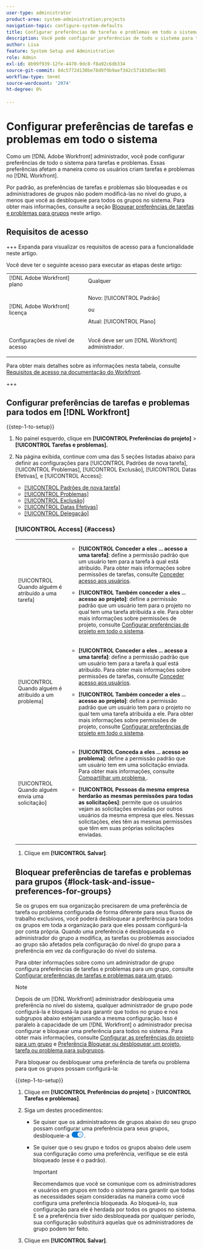 ```yaml
---
user-type: administrator
product-area: system-administration;projects
navigation-topic: configure-system-defaults
title: Configurar preferências de tarefas e problemas em todo o sistema
description: Você pode configurar preferências de todo o sistema para tarefas e problemas. Essas preferências afetam a maneira como seus usuários criam tarefas e problemas no Workfront.
author: Lisa
feature: System Setup and Administration
role: Admin
exl-id: 8b99f939-12fe-4470-9dc8-f8a92c6db334
source-git-commit: 84c5772d130be78d9f9b9aef342c57183d5ec985
workflow-type: tm+mt
source-wordcount: '2074'
ht-degree: 0%

---
```


# Configurar preferências de tarefas e problemas em todo o sistema

<!-- Audited: 2/2024 -->

<!--DON'T DELETE, DRAFT OR HIDE THIS ARTICLE. IT IS LINKED TO THE PRODUCT, THROUGH THE CONTEXT SENSITIVE HELP LINKS.
Linked to Converting Issues.-->

Como um [!DNL Adobe Workfront] administrador, você pode configurar preferências de todo o sistema para tarefas e problemas. Essas preferências afetam a maneira como os usuários criam tarefas e problemas no [!DNL Workfront].

Por padrão, as preferências de tarefas e problemas são bloqueadas e os administradores de grupos não podem modificá-las no nível do grupo, a menos que você as desbloqueie para todos os grupos no sistema. Para obter mais informações, consulte a seção [Bloquear preferências de tarefas e problemas para grupos](#lock-task-and-issue-preferences-for-groups) neste artigo.


## Requisitos de acesso

+++ Expanda para visualizar os requisitos de acesso para a funcionalidade neste artigo.

Você deve ter o seguinte acesso para executar as etapas deste artigo:

<table style="table-layout:auto"> 
 <col> 
 <col> 
 <tbody> 
  <tr> 
   <td role="rowheader">[!DNL Adobe Workfront] plano</td> 
   <td>Qualquer</td> 
  </tr> 
  <tr> 
   <td role="rowheader">[!DNL Adobe Workfront] licença</td> 
   <td><p>Novo: [!UICONTROL Padrão]</p>
   ou
   <p>Atual: [!UICONTROL Plano]</p></td> 
  </tr> 
  <tr> 
   <td role="rowheader">Configurações de nível de acesso</td> 
   <td> <p>Você deve ser um [!DNL Workfront] administrador.</p> </td> 
  </tr> 
 </tbody> 
</table>

Para obter mais detalhes sobre as informações nesta tabela, consulte [Requisitos de acesso na documentação do Workfront](/help/quicksilver/administration-and-setup/add-users/access-levels-and-object-permissions/access-level-requirements-in-documentation.md).

+++

## Configurar preferências de tarefas e problemas para todos em [!DNL Workfront]

{{step-1-to-setup}}

1. No painel esquerdo, clique em **[!UICONTROL Preferências do projeto]** >**[!UICONTROL Tarefas e problemas].**

1. Na página exibida, continue com uma das 5 seções listadas abaixo para definir as configurações para [!UICONTROL Padrões de nova tarefa], [!UICONTROL Problemas], [!UICONTROL Exclusão], [!UICONTROL Datas Efetivas], e [!UICONTROL Access]:

   * [[!UICONTROL Padrões de nova tarefa]](#new-task-defaults)
   * [[!UICONTROL Problemas]](#issues)
   * [[!UICONTROL Exclusão]](#deletion)
   * [[!UICONTROL Datas Efetivas]](#actual-dates)
   * [[!UICONTROL Delegação]](#delegation)

   <!--
<li class="preview" data-mc-conditions="QuicksilverOrClassic.Draft mode"><a href="#work-on-it" class="MCXref xref">Trabalhar na tarefa</a> </li>
  --&gt;

* [[!UICONTROL Access]](#access)

### [!UICONTROL Padrões de nova tarefa] {#new-task-defaults}

<table style="table-layout:auto"> 
  <col> 
  <col> 
  <tbody> 
    <tr> 
    <td role="rowheader">[!UICONTROL Data de Início]</td> 
    <td> <p>Determina a data de início padrão para novas tarefas para gerentes de projeto. A data de início das novas tarefas pode ser a data planejada de início do projeto ou o dia em que a tarefa é criada.</p> </td> 
    </tr> 
    <tr> 
    <td role="rowheader"> <p>[!UICONTROL Tipo de Duração] </p> </td> 
    <td> <p>Determina a relação entre o número de recursos (e sua porcentagem de alocação) e a duração ou o esforço total da tarefa. Para obter mais informações, consulte <a href="../../../manage-work/tasks/taskdurtn/task-duration-duration-type.md" class="MCXref xref">Duração da tarefa e tipos de duração</a></p> </td> 
    </tr> 
    <tr> 
    <td role="rowheader">[!UICONTROL Tipo de Receita]</td> 
    <td> <p>Calcula as estimativas de receita planejadas e reais para uma tarefa. Quando a variável <strong>[!UICONTROL Tipo de Receita]</strong> está definida como <strong>[!UICONTROL Não Faturável]</strong>, as horas planejadas e as horas reais registradas não geram uma estimativa de receita para a tarefa e o trabalho na tarefa não contribui para a receita no nível do projeto.</p> </td> 
    </tr> 
    <tr> 
    <td role="rowheader">[!UICONTROL Tipo de Custo]</td> 
    <td> <p>Calcula as estimativas de custo planejadas e reais para uma tarefa. Quando definido como <strong>[!UICONTROL Sem Custo]</strong>, as horas planejadas e as horas reais registradas não geram uma estimativa de custo planejada ou real para a tarefa e o trabalho na tarefa não contribui para os custos no nível do projeto.</p> </td> 
    </tr> 
  </tbody> 
</table>

### Problemas {#issues}

<table style="table-layout:auto"> 
  <col> 
  <col> 
  <tbody> 
    <tr> 
    <td role="rowheader">[!UICONTROL Atualiza automaticamente o status de Problema resolvível quando o status do Objeto de resolução é alterado]</td> 
    <td> <p>Quando alguém converte um problema em um projeto ou tarefa, tanto o problema original quanto o projeto ou tarefa convertido se tornam objetos de resolução. Essa configuração permite correlacionar a resolução da ocorrência original com a resolução de seu objeto resolvível. Para obter mais informações sobre a resolução de objetos, consulte <a href="../../../manage-work/issues/convert-issues/resolving-and-resolvable-objects.md" class="MCXref xref">Visão Geral de Objetos Resolventes e Resolvíveis </a>.</p> <p>Para que essa configuração tenha efeito, a opção de <strong>[!UICONTROL Manter o problema original e vincular sua resolução à tarefa]</strong> deve ser selecionado.</p> 
      <ul> 
      <li>Quando essa configuração estiver ativada, você poderá criar status personalizados com a mesma chave para problemas e projetos ou tarefas. Quando o projeto ou a tarefa (como um objeto que pode ser resolvido) se transforma em um status personalizado, a alteração também reflete no status do problema. A chave de status deve ser a mesma para os status de problema e de projeto ou tarefa.</li> 
      <li>Quando essa configuração é desativada, a resolução dos status dos objetos é automaticamente definida para o status padrão, em vez dos personalizados. Para obter mais informações sobre os status padrão, consulte <a href="../../../administration-and-setup/customize-workfront/creating-custom-status-and-priority-labels/issue-statuses.md" class="MCXref xref">Acessar a lista de status de problemas do sistema</a>.</li> 
      </ul> </td> 
    </tr> 
    <tr> 
    <td role="rowheader" [!UICONTROL>Ao converter um problema em uma tarefa]</td> 
    <td> <p>As configurações nesta seção determinam o que acontece durante o processo de conversão de problema em tarefa:</p> 
      <ul> 
      <li> <p><strong>[!UICONTROL Manter o problema original e vincular sua resolução à tarefa]</strong>: quando você está convertendo o problema, ele permanece visível como um problema até que a tarefa seja concluída. O status do problema muda automaticamente para [!UICONTROL Fechado] quando a tarefa é concluída. Quando essa opção não está selecionada, o problema é excluído.</p> <p><b>NOTA</b>:  <p>Os usuários sem acesso ou permissões para excluir problemas não poderão excluir o problema como estão convertendo-o, independentemente do status dessa configuração. Para obter informações sobre acesso e permissões para problemas, consulte:</p> 
        <ul> 
          <li> <p><a href="../../../administration-and-setup/add-users/configure-and-grant-access/grant-access-issues.md" class="MCXref xref">Conceder acesso a problemas</a> </p> </li> 
          <li> <p><a href="../../../workfront-basics/grant-and-request-access-to-objects/share-an-issue.md" class="MCXref xref">Compartilhar um problema </a> </p> </li> 
        </ul> </p> </li> 
      <li><strong>[!UICONTROL Permitir que contato primário tenha acesso à tarefa]</strong>: concede ao contato principal (criador da ocorrência) o acesso de Visualização à tarefa para revisar a tarefa, permanecer informado sobre o progresso dela e fazer comentários na seção Atualizações da tarefa.</li> 
      <li> <p><strong>[!UICONTROL Permitir que estas configurações sejam alteradas durante a conversão]</strong>: permite que o usuário que está convertendo o problema altere essas opções durante a conversão de um problema em uma tarefa.</p></li> 
      </ul> </td> 
    </tr> 
    <tr> 
    <td role="rowheader">[!UICONTROL Ao converter um problema em um projeto]</td> 
    <td> <p>As configurações nesta seção determinam o que acontece durante o processo de conversão de problema em projeto:</p> 
      <ul> 
      <li> <p><strong>[!UICONTROL Manter o problema original e vincular sua resolução ao projeto]</strong>: quando você está convertendo o problema, ele permanece visível como um problema até que o projeto seja concluído. O status do problema muda automaticamente para [!UICONTROL Encerrado] quando o projeto é concluído. Quando essa opção não está selecionada, o problema é excluído. </p> <p><b>NOTA</b>:  <p>Os usuários sem acesso ou permissões para excluir problemas não poderão excluir o problema como estão convertendo-o, independentemente do status dessa configuração. Para obter informações sobre acesso e permissões para problemas, consulte:</p> 
        <ul> 
          <li> <p><a href="../../../administration-and-setup/add-users/configure-and-grant-access/grant-access-issues.md" class="MCXref xref">Conceder acesso a problemas</a> </p> </li> 
          <li> <p><a href="../../../workfront-basics/grant-and-request-access-to-objects/share-an-issue.md" class="MCXref xref">Compartilhar um problema </a> </p> </li> 
        </ul> </p> </li> 
      <li><strong>[!UICONTROL Permitir que contato primário tenha acesso ao projeto]</strong>: fornece ao contato principal (criador da edição) o acesso de Visualização ao projeto para analisar o projeto, manter-se informado sobre o progresso e fazer comentários na seção Atualizações do projeto.</li> 
      <li><strong>[!UICONTROL Permitir que estas configurações sejam alteradas durante a conversão]</strong>: permite que o usuário que está convertendo o problema altere as opções listadas durante a conversão de um problema em um projeto.</li> 
      </ul> </td>
    </tr> 
  </tbody> 
  </table>

### [!UICONTROL Exclusão] {#deletion}

**[!UICONTROL Permitir que os usuários excluam tarefas e problemas com horas reportadas]**: permite determinar se você permite a exclusão de tarefas ou problemas em que as horas são registradas. Essa opção é selecionada por padrão.

>[!TIP]
>
>Essa configuração também se aplica à exclusão de projetos que têm tarefas ou problemas com horas registradas. Essa configuração não se aplica à exclusão de projetos em que o tempo é registrado diretamente para o projeto.

* Quando essa opção estiver selecionada, você receberá um aviso informativo ao excluir uma tarefa ou problema. O aviso lembra que, se a tarefa ou o problema tiver registrado horas, eles serão movidos para o projeto ou excluídos. Você pode configurar se as horas serão excluídas ou movidas para o projeto no [!UICONTROL Preferências de Horas e Planilha de Horas] área do [!UICONTROL Configuração]. Depois de confirmar que você viu o aviso, a tarefa ou o problema é excluído. Para obter mais informações sobre a configuração das Preferências de Horas e Planilha de Horas, consulte [Configurar preferências de horas e planilha de horas](../../../administration-and-setup/set-up-workfront/configure-timesheets-schedules/timesheet-and-hour-preferences.md).

  >[!TIP]
  >
  >Quando você exclui um projeto com tarefas e problemas que têm horas reportadas, as horas reportadas são excluídas ou são preservadas de acordo com as configurações na [!UICONTROL Preferências de Horas e Planilha de Horas] área de [!UICONTROL Configuração]. A mensagem de aviso não é exibida ao excluir um projeto.

* Ao desmarcar essa opção, você receberá um aviso proibitivo ao excluir uma tarefa ou problema com horas reportadas ou ao excluir um projeto com horas reportadas para suas tarefas ou problemas. O aviso especifica que o administrador não permite que tarefas ou problemas com horas reportadas sejam excluídos. As tarefas, problemas ou projetos que têm horas registradas para tarefas e problemas não podem ser excluídos.

### [!UICONTROL Datas Efetivas] {#actual-dates}

<table style="table-layout:auto"> 
  <col> 
  <col> 
  <tbody> 
    <tr> 
    <td role="rowheader">[!UICONTROL Quando uma tarefa ou problema muda de "Novo" para "Em andamento", defina a Data de início efetiva como]</td> 
    <td> <p>Selecione uma das seguintes opções para quando a Data do Início Efetivo for registrada em [!DNL Workfront] quando uma tarefa ou problema sai do <strong>[!UICONTROL Novo]</strong> para <strong>[!UICONTROL Em Andamento]</strong>:</p> 
      <ul> 
      <li><strong>[!UICONTROL Agora]:</strong> A Data de Início Efetivo é definida como a data atual.</li> 
      <li><strong>[!UICONTROL A Data de Início Planejada]:</strong> A Data de Início Efetivo é definida como a Data de Início Planejada da tarefa ou problema.</li> 
      </ul> </td> 
    </tr> 
    <tr> 
    <td role="rowheader">[!UICONTROL Quando uma tarefa ou problema é concluído, definir a Data de conclusão atual como]</td> 
    <td> <p>Selecione uma das seguintes opções para quando a Data de Término Efetivo for registrada em [!DNL Workfront] quando uma tarefa ou problema é concluído:</p> 
      <ul> 
      <li><strong>[!UICONTROL Agora]:</strong> A Data de conclusão efetiva é definida como a data atual.</li> 
      <li> <p><strong>[!UICONTROL A Data de Término Planejada]:</strong> A Data de conclusão real é definida como a Data de conclusão planejada da tarefa ou problema.</p> </li> 
      </ul> </td> 
    </tr> 
  </tbody> 
</table>

### Delegação

Habilitando o **[!UICONTROL Permitir que os usuários deleguem tarefas e problemas]** permite que todos os usuários no deleguem temporariamente seu trabalho a outras pessoas.

Quando essa configuração estiver ativada, os usuários poderão ver o seguinte:

* A variável [!UICONTROL Delegar] no seu [!UICONTROL Início] área. Eles podem delegar aprovações ou atribuições de tarefas e problemas daqui.
* Uma indicação de que uma tarefa ou problema é delegado a outro usuário na [!UICONTROL Atribuições e delegações] no cabeçalho da tarefa ou problema.

  Se você desativar a variável [!UICONTROL Permitir que os usuários deleguem tarefas e problemas] Ao configurar, as delegações que estão agendadas no momento serão interrompidas e os usuários delegados receberão uma notificação por email de que a delegação foi interrompida.

Para obter informações sobre como delegar trabalho a outras pessoas, consulte os seguintes artigos:

* [Delegar visão geral do trabalho](../../../manage-work/delegate-work/delegate-work-overview.md)
* [Gerenciar delegação de tarefas e problemas](../../../manage-work/delegate-work/how-to-delegate-work.md)

<!--
<p><strong>Work On It</strong></p>
This was a Ninja story in Summer/Fall 2020 that may never be implemented Leaving it here drafted in case Ninja decides to add it.</p>
Here's what Jeremy Flores says on 12/1/20:</p>
I have not had a chance to follow up with customers to verify if this is still a need. It has not come up organically. I can follow up with a few customers, but overall I would say that we're probably safe to move on and just mark what we've done to support this as complete. It could still come up but I don't want to push it unless customers really want it.</p>
<p>You can replace the Work On It button with a Start button. When a user assigned to a task or issue clicks Start, the status and Actual Start Date of the work item update automatically, letting others know that the user started work.</p>
<p>Workfront's default Work On It button also signals that a user started work on a task or issue, but it doesn't update the status and Actual Start Date.</p>
<p>To switch to the Start button:</p>
<ol>
<li value="1"> <p>Select <strong>Change the Work On It button to a Start button to automatically update the status of an item</strong>.</p> </li>
<li value="2"> <p>In the lists of check boxes that display below this option, select one or more statuses for each work item type.</p> <p>With multiple statuses selected here, when a user clicks Start on a work item, a drop-down menu lets the user choose a status for the item.</p> </li>
</ol> <note type="note">
<ul class="preview">
<li>Making this change does not affect tasks and issues where the Actual Start Date was already updated. For these, the button displays as Work On It even if it is replaced with the Start button.</li>
<li>If you select New as a status for a work item type (in step 2 above), the Actual Start Date does not update when a user clicks the Start button and then chooses New. This is because a Workfront item is not yet in progress (therefore not yet started) when New is its current status.</li>
<li>This setting is not currently available in
<ul>
<li>The Workfront Mobile App</li>
<li>Workfront for Office 365</li>
<li>Workfront email notifications</li>
</ul></li>
<li>This setting can be configured both at the system level and at the Team level. Enabling the Start button for everyone in the system automatically disables the same setting at the Team level.</li>
<li>If the Work On It setting is enabled, then disabled, tasks and issues function with a Work On It button the way they did before.</li>
</ul>
</note>
-->

### [!UICONTROL Access] {#access}

<table style="table-layout:auto"> 
  <col> 
  <col> 
  <tbody> 
    <tr> 
    <td role="rowheader">[!UICONTROL Quando alguém é atribuído a uma tarefa]</td> 
    <td> 
      <ul> 
      <li><strong>[!UICONTROL Conceder a eles ... acesso a uma tarefa]</strong>: define a permissão padrão que um usuário tem para a tarefa à qual está atribuído. Para obter mais informações sobre permissões de tarefas, consulte <a href="../../../administration-and-setup/add-users/configure-and-grant-access/grant-access-other-users.md" class="MCXref xref">Conceder acesso aos usuários</a>.</li> 
      <li> <p><strong>[!UICONTROL Também conceder a eles ... acesso ao projeto]</strong>: define a permissão padrão que um usuário tem para o projeto no qual tem uma tarefa atribuída a ele. Para obter mais informações sobre permissões de projeto, consulte <a href="../../../administration-and-setup/set-up-workfront/configure-system-defaults/set-project-preferences.md" class="MCXref xref">Configurar preferências de projeto em todo o sistema</a>.</p> </li> 
      </ul> </td> 
    </tr> 
    <tr> 
    <td role="rowheader">[!UICONTROL Quando alguém é atribuído a um problema]</td> 
    <td> 
      <ul> 
      <li><strong>[!UICONTROL Conceder a eles ... acesso a uma tarefa]</strong>: define a permissão padrão que um usuário tem para a tarefa à qual está atribuído. Para obter mais informações sobre permissões de tarefas, consulte <a href="../../../administration-and-setup/add-users/configure-and-grant-access/grant-access-other-users.md" class="MCXref xref">Conceder acesso aos usuários</a>.</li> 
      <li> <p><strong>[!UICONTROL Também conceder a eles ... acesso ao projeto]</strong>: define a permissão padrão que um usuário tem para o projeto no qual tem uma tarefa atribuída a ele. Para obter mais informações sobre permissões de projeto, consulte <a href="../../../administration-and-setup/set-up-workfront/configure-system-defaults/set-project-preferences.md" class="MCXref xref">Configurar preferências de projeto em todo o sistema</a>.</p> </li> 
      </ul> </td> 
    </tr> 
    <tr> 
    <td role="rowheader">[!UICONTROL Quando alguém envia uma solicitação]</td> 
    <td> 
      <ul> 
      <li><strong>[!UICONTROL Conceda a eles ... acesso ao problema]</strong>: define a permissão padrão que um usuário tem em uma solicitação enviada. Para obter mais informações, consulte <a href="../../../workfront-basics/grant-and-request-access-to-objects/share-an-issue.md" class="MCXref xref">Compartilhar um problema </a>.</li> 
      <li> <p><strong>[!UICONTROL Pessoas da mesma empresa herdarão as mesmas permissões para todas as solicitações]</strong>: permite que os usuários vejam as solicitações enviadas por outros usuários da mesma empresa que eles. Nessas solicitações, eles têm as mesmas permissões que têm em suas próprias solicitações enviadas.</p> </li> 
      </ul> </td> 
    </tr> 
  </tbody> 
</table>

1. Clique em **[!UICONTROL Salvar]**.

## Bloquear preferências de tarefas e problemas para grupos {#lock-task-and-issue-preferences-for-groups}

Se os grupos em sua organização precisarem de uma preferência de tarefa ou problema configurada de forma diferente para seus fluxos de trabalho exclusivos, você poderá desbloquear a preferência para todos os grupos em toda a organização para que eles possam configurá-la por conta própria. Quando uma preferência é desbloqueada e o administrador do grupo a modifica, as tarefas ou problemas associados ao grupo são afetados pela configuração do nível do grupo para a preferência em vez da configuração do nível do sistema.

Para obter informações sobre como um administrador de grupo configura preferências de tarefas e problemas para um grupo, consulte [Configurar preferências de tarefas e problemas para um grupo](../../../administration-and-setup/manage-groups/create-and-manage-groups/configure-task-issue-preferences-group.md).

>[!NOTE]
>
>Depois de um [!DNL Workfront] administrador desbloqueia uma preferência no nível do sistema, qualquer administrador de grupo pode configurá-la e bloqueá-la para garantir que todos no grupo e nos subgrupos abaixo estejam usando a mesma configuração. Isso é paralelo à capacidade de um [!DNL Workfront] o administrador precisa configurar e bloquear uma preferência para todos no sistema. Para obter mais informações, consulte [Configurar as preferências do projeto para um grupo](../../../administration-and-setup/manage-groups/create-and-manage-groups/configure-project-preferences-group.md) e [Preferência Bloquear ou desbloquear um projeto, tarefa ou problema para subgrupos](../../../administration-and-setup/manage-groups/create-and-manage-groups/lock-or-unlock-a-group-preference.md).

Para bloquear ou desbloquear uma preferência de tarefa ou problema para que os grupos possam configurá-la:

{{step-1-to-setup}}

1. Clique em **[!UICONTROL Preferências do projeto]** > **[!UICONTROL Tarefas e problemas]**.

1. Siga um destes procedimentos:

   * Se quiser que os administradores de grupos abaixo do seu grupo possam configurar uma preferência para seus grupos, desbloqueie-a ![](assets/unlock-toggle-button.png).
   * Se quiser que o seu grupo e todos os grupos abaixo dele usem sua configuração como uma preferência, verifique se ele está bloqueado (esse é o padrão).

     >[!IMPORTANT]
     >
     >Recomendamos que você se comunique com os administradores e usuários em grupos em todo o sistema para garantir que todas as necessidades sejam consideradas na maneira como você configura uma preferência bloqueada. Ao bloqueá-lo, sua configuração para ele é herdada por todos os grupos no sistema. E se a preferência tiver sido desbloqueada por qualquer período, sua configuração substituirá aquelas que os administradores de grupo podem ter feito.

1. Clique em **[!UICONTROL Salvar]**.
